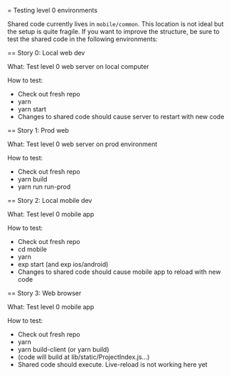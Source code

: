 = Testing level 0 environments

Shared code currently lives in `mobile/common`. This location is not ideal but the setup is quite fragile. If you want to improve the structure, be sure to test the shared code in the following environments:


== Story 0: Local web dev

What: Test level 0 web server on local computer

How to test:
  - Check out fresh repo
  - yarn
  - yarn start
  - Changes to shared code should cause server to restart with new code


== Story 1: Prod web

What: Test level 0 web server on prod environment

How to test:
  - Check out fresh repo
  - yarn build
  - yarn run run-prod


== Story 2: Local mobile dev


What: Test level 0 mobile app

How to test:
  - Check out fresh repo
  - cd mobile
  - yarn
  - exp start (and exp ios/android)
  - Changes to shared code should cause mobile app to reload with new code



== Story 3: Web browser


What: Test level 0 mobile app

How to test:
  - Check out fresh repo
  - yarn
  - yarn build-client (or yarn build)
  - (code will build at lib/static/ProjectIndex.js...)
  - Shared code should execute. Live-reload is not working here yet

